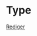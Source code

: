 # Type

[Rediger](https://github.com/FMDatahub/DataDictionary/tree/main/Properties/Administratively/Type.md)
